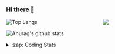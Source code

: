 ### Hi there 👋

<!--
**tao8687/tao8687** is a ✨ _special_ ✨ repository because its `README.md` (this file) appears on your GitHub profile.

Here are some ideas to get you started:

- 🔭 I’m currently working on ...
- 🌱 I’m currently learning ...
- 👯 I’m looking to collaborate on ...
- 🤔 I’m looking for help with ...
- 💬 Ask me about ...
- 📫 How to reach me: ...
- 😄 Pronouns: ...
- ⚡ Fun fact: ...
-->

<img align='right' src="https://media.giphy.com/media/M9gbBd9nbDrOTu1Mqx/giphy.gif" width="240">

  
![Top Langs](https://github-readme-stats.vercel.app/api/top-langs/?username=tao8687&layout=compact&title_color=23238E&text_color=A67D3D)

![Anurag's github stats](https://github-readme-stats.vercel.app/api?username=tao8687&show_icons=true&&text_color=A67D3D&title_color=23238E&show_icons=false&count_private=true&hide=stars)

<details>
  <summary>:zap: Coding Stats</summary>
  <br>
    
<!--START_SECTION:waka-->
![Code Time](http://img.shields.io/badge/Code%20Time-1%2C857%20hrs%2055%20mins-blue)

![Profile Views](http://img.shields.io/badge/Profile%20Views-0-blue)

**🐱 My GitHub Data** 

> 📦 1.5 MB Used in GitHub's Storage 
 > 
> 🚫 Not Opted to Hire
 > 
> 📜 62 Public Repositories 
 > 
> 🔑 24 Private Repositories 
 > 
**I'm an Early 🐤** 

```text
🌞 Morning                1641 commits        ██████████████████████░░░   88.51 % 
🌆 Daytime                90 commits          █░░░░░░░░░░░░░░░░░░░░░░░░   04.85 % 
🌃 Evening                119 commits         ██░░░░░░░░░░░░░░░░░░░░░░░   06.42 % 
🌙 Night                  4 commits           ░░░░░░░░░░░░░░░░░░░░░░░░░   00.22 % 
```
📅 **I'm Most Productive on Wednesday** 

```text
Monday                   266 commits         ████░░░░░░░░░░░░░░░░░░░░░   14.35 % 
Tuesday                  252 commits         ███░░░░░░░░░░░░░░░░░░░░░░   13.59 % 
Wednesday                323 commits         ████░░░░░░░░░░░░░░░░░░░░░   17.42 % 
Thursday                 247 commits         ███░░░░░░░░░░░░░░░░░░░░░░   13.32 % 
Friday                   263 commits         ████░░░░░░░░░░░░░░░░░░░░░   14.19 % 
Saturday                 256 commits         ███░░░░░░░░░░░░░░░░░░░░░░   13.81 % 
Sunday                   247 commits         ███░░░░░░░░░░░░░░░░░░░░░░   13.32 % 
```


📊 **This Week I Spent My Time On** 

```text
🕑︎ Time Zone: Asia/Shanghai

💬 Programming Languages: 
C++                      4 hrs 46 mins       █████████████████░░░░░░░░   67.35 % 
C                        45 mins             ███░░░░░░░░░░░░░░░░░░░░░░   10.69 % 
Other                    45 mins             ███░░░░░░░░░░░░░░░░░░░░░░   10.59 % 
Markdown                 21 mins             █░░░░░░░░░░░░░░░░░░░░░░░░   05.17 % 
Lua                      10 mins             █░░░░░░░░░░░░░░░░░░░░░░░░   02.39 % 

🔥 Editors: 
VS Code                  7 hrs 5 mins        █████████████████████████   100.00 % 

🐱‍💻 Projects: 
src                      4 hrs 20 mins       ███████████████░░░░░░░░░░   61.23 % 
cartographer             1 hr 14 mins        ████░░░░░░░░░░░░░░░░░░░░░   17.41 % 
2DLandMarkSLAMSimEnv     41 mins             ██░░░░░░░░░░░░░░░░░░░░░░░   09.79 % 
common_tutorials         17 mins             █░░░░░░░░░░░░░░░░░░░░░░░░   04.11 % 
tami_ws                  9 mins              █░░░░░░░░░░░░░░░░░░░░░░░░   02.23 % 

💻 Operating System: 
Linux                    7 hrs 5 mins        █████████████████████████   100.00 % 
```

**I Mostly Code in C++** 

```text
C++                      11 repos            ████████░░░░░░░░░░░░░░░░░   32.35 % 
Python                   9 repos             ███████░░░░░░░░░░░░░░░░░░   26.47 % 
JavaScript               2 repos             █░░░░░░░░░░░░░░░░░░░░░░░░   05.88 % 
Batchfile                1 repo              █░░░░░░░░░░░░░░░░░░░░░░░░   02.94 % 
HTML                     1 repo              █░░░░░░░░░░░░░░░░░░░░░░░░   02.94 % 
```



**Timeline**

![Lines of Code chart](https://raw.githubusercontent.com/tao8687/tao8687/master/assets/bar_graph.png)


 Last Updated on 07/02/2025 01:39:22 UTC
<!--END_SECTION:waka-->
</details>
